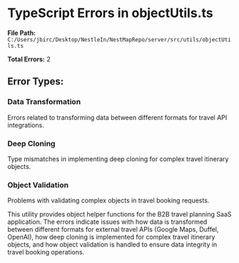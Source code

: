# TypeScript Errors in objectUtils.ts

**File Path:** `C:/Users/jbirc/Desktop/NestleIn/NestMapRepo/server/src/utils/objectUtils.ts`

**Total Errors:** 2

## Error Types:

### Data Transformation
Errors related to transforming data between different formats for travel API integrations.

### Deep Cloning
Type mismatches in implementing deep cloning for complex travel itinerary objects.

### Object Validation
Problems with validating complex objects in travel booking requests.

This utility provides object helper functions for the B2B travel planning SaaS application. The errors indicate issues with how data is transformed between different formats for external travel APIs (Google Maps, Duffel, OpenAI), how deep cloning is implemented for complex travel itinerary objects, and how object validation is handled to ensure data integrity in travel booking operations.
